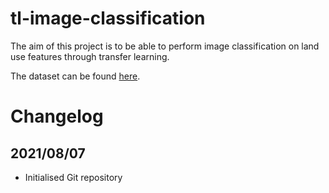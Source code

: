 # tl-image-classification

The aim of this project is to be able to perform image classification on land use features through transfer learning.

The dataset can be found [here](http://weegee.vision.ucmerced.edu/datasets/landuse.html).

# Changelog

## 2021/08/07

- Initialised Git repository
